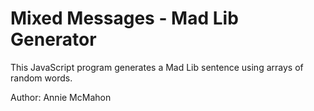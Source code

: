 # Mixed Messages - Mad Lib Generator

This JavaScript program generates a Mad Lib sentence using arrays of random words. 

Author: Annie McMahon

